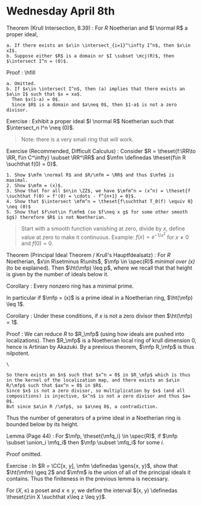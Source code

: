 # Wednesday April 8th

Theorem (Krull Intersection, 8.39)
:   For $R$ Noetherian and $I \normal R$ a proper ideal,

    a. If there exists an $x\in \intersect_{i=1}^\infty I^n$, then $x\in xI$.
    b. Suppose either $R$ is a domain or $I \subset \mcj(R)$, then $\intersect I^n = (0)$.

Proof
:   \hfill

    a. Omitted.
    b. If $x\in \intersect I^n$, then (a) implies that there exists an $a\in I$ such that $x = xa$.
      Then $x(1-a) = 0$.
      Since $R$ is a domain and $a\neq 0$, then $1-a$ is not a zero divisor.

Exercise
: Exhibit a proper ideal $I \normal R$ Noetherian such that $\intersect_n I^n \neq (0)$.

  > Note: there is a very small ring that will work.

Exercise (Recommended, Difficult Calculus)
:   Consider $R = \theset{f:\RR\to \RR, f\in C^\infty} \subset \RR^\RR$ and $\mfm \definedas \theset{f\in R \suchthat f(0) = 0}$.

    1. Show $\mfm \normal R$ and $R/\mfm = \RR$ and thus $\mfm$ is maximal.
    2. Show $\mfm = (x)$.
    3. Show that for all $n\in \ZZ$, we have $\mfm^n = (x^n) = \theset{f \suchthat f(0) = f'(0) = \cdots - f^{n+1} = 0}$.
    4. Show that $\intersect \mfm^n = \theset{f\suchthat T_0(f) \equiv 0} \neq (0)$
    5. Show that $f\not\in f\mfm$ (so $f\neq x g$ for some other smooth $g$) therefore $R$ is not Noetherian.

> Start with a smooth function vanishing at zero, divide by $x$, define value at zero to make it continuous.
> Example: $f(x) = e^{-1/x^2}$ for $x\neq 0$ and $f(0) = 0$.


Theorem (Principal Ideal Theorem / Krull's Hauptfdealsatz)
:   For $R$ Noetherian, $x\in R\setminus R\units$, $\mfp \in \spec(R)$ *minimal over $(x)$* (to be explained).
    Then $\ht(\mfp) \leq p$, where we recall that that height is given by the number of ideals below it.


Corollary
: Every nonzero ring has a minimal prime.

In particular if $\mfp = (x)$ is a prime ideal in a Noetherian ring, $\ht(\mfp) \leq 1$.

Corollary
: Under these conditions, if $x$ is not a zero divisor then $\ht(\mfp) = 1$.

Proof
:   We can reduce $R$ to $R_\mfp$ (using how ideals are pushed into localizations).
    Then $R_\mfp$ is a Noetherian local ring of krull dimension 0, hence is Artinian by Akazuki.
    By a previous theorem, $\mfp R_\mfp$ is thus nilpotent.

    \

    So there exists an $n$ such that $x^n = 0$ in $R_\mfp$ which is thus in the kernel of the localization map, and there exists an $a\in R/\mfp$ such that $ax^n = 0$ in $R$.
    Since $x$ is not a zero divisor, so multiplication by $x$ (and all compositions) is injective, $x^n$ is not a zero divisor and thus $a= 0$.
    But since $a\in R /\mfp$, so $a\neq 0$, a contradiction.

Thus the number of generators of a prime ideal in a Noetherian ring is bounded below by its height.

Lemma (Page 44)
: For $\mfp, \theset{\mfq_i} \in \spec(R)$, if $\mfp \subset \union_i \mfq_i$ then $\mfp \subset \mfq_i$ for some $i$.

Proof omitted.

Exercise
:   In $R = \CC[x, y], \mfm \definedas \gens{x, y}$, show that $\ht(\mfm) \geq 2$ and $\mfm$ is the union of all of the principal ideals it contains.
    Thus the finiteness in the previous lemma is necessary.

For $(X, \leq)$ a poset and $x\leq y$, we define the interval $(x, y) \definedas \theset{z\in X \suchthat x\leq z \leq y}$.


